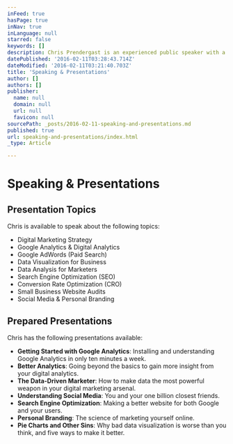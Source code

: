 ```yaml
---
inFeed: true
hasPage: true
inNav: true
inLanguage: null
starred: false
keywords: []
description: Chris Prendergast is an experienced public speaker with a variety of digital marketing and data analytics presentations for your business.
datePublished: '2016-02-11T03:28:43.714Z'
dateModified: '2016-02-11T03:21:40.703Z'
title: 'Speaking & Presentations'
author: []
authors: []
publisher:
  name: null
  domain: null
  url: null
  favicon: null
sourcePath: _posts/2016-02-11-speaking-and-presentations.md
published: true
url: speaking-and-presentations/index.html
_type: Article

---
```

# Speaking & Presentations

## Presentation Topics

Chris is available to speak about the following topics:

* Digital Marketing Strategy
* Google Analytics & Digital Analytics
* Google AdWords (Paid Search)
* Data Visualization for Business
* Data Analysis for Marketers
* Search Engine Optimization (SEO)
* Conversion Rate Optimization (CRO)
* Small Business Website Audits
* Social Media & Personal Branding

## Prepared Presentations

Chris has the following presentations available:

* **Getting Started with Google Analytics**: Installing and understanding Google Analytics in only ten minutes a week.
* **Better Analytics**: Going beyond the basics to gain more insight from your digital analytics.
* **The Data-Driven Marketer**: How to make data the most powerful weapon in your digital marketing arsenal.
* **Understanding Social Media**: You and your one billion closest friends.
* **Search Engine Optimization**: Making a better website for both Google and your users.
* **Personal Branding**: The science of marketing yourself online.
* **Pie Charts and Other Sins**: Why bad data visualization is worse than you think, and five ways to make it better.